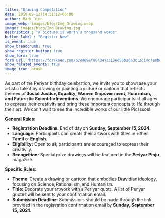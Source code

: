 ```yaml
---
title: "Drawing Competition"
date: 2018-09-12T14:51:12+06:00
author: Mark Dinn
image_webp: images/blog/Img_Drawing.webp
image: images/blog/Img_Drawing.jpg
description : "A picture is worth a thousand words"
button_label : "Register Now"
is_event: true
show_breadcrumb: true
show_register_button: true
show_form: true
form_url: "https://formkeep.com/p/e469ef804347a613ed56ba6a3c12d14c?embedded=1"
show_related_events: true
image_icon: brush
---
```


As part of the Periyar birthday celebration, we invite you to showcase your artistic talent by drawing or painting a picture or cartoon that reflects themes of **Social Justice, Equality, Women Empowerment, Humanism, and Futuristic Scientific Inventions**. We encourage participants of all ages to express their creativity and bring these important concepts to life through their art. We can't wait to see the incredible works of our little Picassos!

**General Rules:**

- **Registration Deadline:** End of day on **Sunday, September 15, 2024**.
- **Language:** Participants can create their artwork with titles in either **Tamil** or **English**.
- **Eligibility:** Open to all; participants are encouraged to express their creativity.
- **Recognition:** Special prize drawings will be featured in the **Periyar Pinju** magazine.

**Specific Rules:**

- **Theme:** Create a drawing or cartoon that embodies Dravidian ideology, focusing on Science, Rationalism, and Humanism.
- **Title:** Decorate your artwork with a Periyar quote. A list of Periyar quotes will be sent to your confirmation email.
- **Submission Deadline:** Submissions should be made through the link provided in the registration confirmation email by **Sunday, September 15, 2024**.

